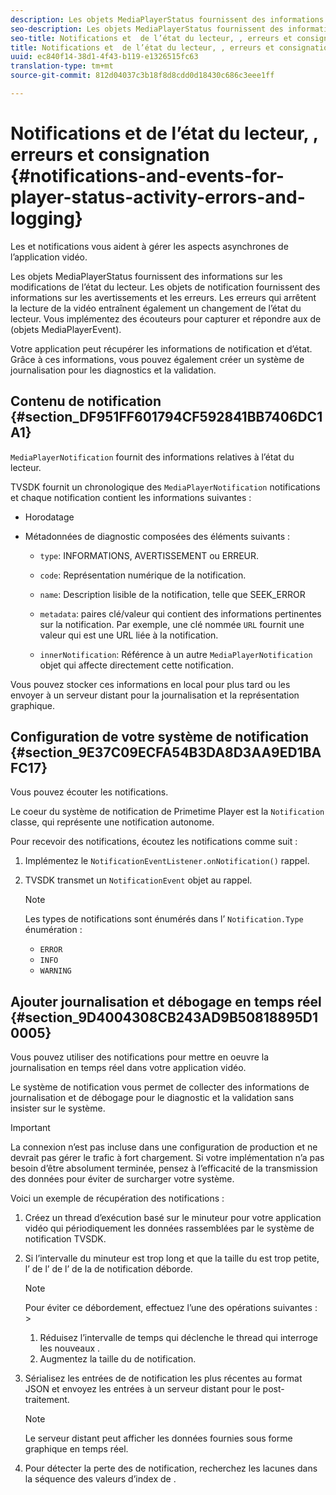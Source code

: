```yaml
---
description: Les objets MediaPlayerStatus fournissent des informations sur les modifications de l’état du lecteur. Les objets de notification fournissent des informations sur les avertissements et les erreurs. Les erreurs qui arrêtent la lecture de la vidéo entraînent également un changement de l’état du lecteur. Vous implémentez des écouteurs  pour capturer et répondre aux  de (objets MediaPlayerEvent).
seo-description: Les objets MediaPlayerStatus fournissent des informations sur les modifications de l’état du lecteur. Les objets de notification fournissent des informations sur les avertissements et les erreurs. Les erreurs qui arrêtent la lecture de la vidéo entraînent également un changement de l’état du lecteur. Vous implémentez des écouteurs  pour capturer et répondre aux  de (objets MediaPlayerEvent).
seo-title: Notifications et  de l’état du lecteur, , erreurs et consignation
title: Notifications et  de l’état du lecteur, , erreurs et consignation
uuid: ec840f14-38d1-4f43-b119-e1326515fc63
translation-type: tm+mt
source-git-commit: 812d04037c3b18f8d8cdd0d18430c686c3eee1ff

---
```



# Notifications et  de l’état du lecteur, , erreurs et consignation {#notifications-and-events-for-player-status-activity-errors-and-logging}

Les  et notifications vous aident à gérer les aspects asynchrones de l’application vidéo.

Les objets MediaPlayerStatus fournissent des informations sur les modifications de l’état du lecteur. Les objets de notification fournissent des informations sur les avertissements et les erreurs. Les erreurs qui arrêtent la lecture de la vidéo entraînent également un changement de l’état du lecteur. Vous implémentez des écouteurs  pour capturer et répondre aux  de (objets MediaPlayerEvent).

Votre application peut récupérer les informations de notification et d’état. Grâce à ces informations, vous pouvez également créer un système de journalisation pour les diagnostics et la validation.

## Contenu de notification {#section_DF951FF601794CF592841BB7406DC1A1}

`MediaPlayerNotification` fournit des informations relatives à l’état du lecteur.

TVSDK fournit un chronologique des `MediaPlayerNotification` notifications et chaque notification contient les informations suivantes :

* Horodatage
* Métadonnées de diagnostic composées des éléments suivants :

   * `type`: INFORMATIONS, AVERTISSEMENT ou ERREUR.
   * `code`: Représentation numérique de la notification.
   * `name`: Description lisible de la notification, telle que SEEK_ERROR
   * `metadata`: paires clé/valeur qui contient des informations pertinentes sur la notification. Par exemple, une clé nommée `URL` fournit une valeur qui est une URL liée à la notification.

   * `innerNotification`: Référence à un autre `MediaPlayerNotification` objet qui affecte directement cette notification.

Vous pouvez stocker ces informations en local pour  plus tard  ou les envoyer à un serveur distant pour la journalisation et la représentation graphique.

## Configuration de votre système de notification {#section_9E37C09ECFA54B3DA8D3AA9ED1BAFC17}

Vous pouvez écouter les notifications.

Le coeur du système de notification de Primetime Player est la `Notification` classe, qui représente une notification autonome.

Pour recevoir des notifications, écoutez les notifications comme suit :

1. Implémentez le `NotificationEventListener.onNotification()` rappel.
1. TVSDK transmet un `NotificationEvent` objet au rappel.

   >[!NOTE]
   >
   >Les types de notifications sont énumérés dans l’ `Notification.Type` énumération :

   * `ERROR`
   * `INFO`
   * `WARNING`

## Ajouter journalisation et débogage en temps réel {#section_9D4004308CB243AD9B50818895D10005}

Vous pouvez utiliser des notifications pour mettre en oeuvre la journalisation en temps réel dans votre application vidéo.

Le système de notification vous permet de collecter des informations de journalisation et de débogage pour le diagnostic et la validation sans insister sur le système.

>[!IMPORTANT]
>
>La connexion n’est pas incluse dans une configuration de production et ne devrait pas gérer le trafic à fort chargement. Si votre implémentation n’a pas besoin d’être absolument terminée, pensez à l’efficacité de la transmission des données pour éviter de surcharger votre système.

Voici un exemple de récupération des notifications :

1. Créez un thread d’exécution basé sur le minuteur pour votre application vidéo qui  périodiquement les données rassemblées par le système de notification TVSDK.
1. Si l’intervalle du minuteur est trop long et que la taille du  est trop petite, l’ de l’ de l’ de la de notification déborde.

   >[!NOTE]
   >
   >Pour éviter ce débordement, effectuez l’une des opérations suivantes :    >
   >    
   >    
   >    1. Réduisez l’intervalle de temps qui déclenche le thread qui interroge les nouveaux .
   >    1. Augmentez la taille du de notification.


1. Sérialisez les entrées de de notification les plus récentes au format JSON et envoyez les entrées à un serveur distant pour le post-traitement.

   >[!NOTE]
   >
   >Le serveur distant peut afficher les données fournies sous forme graphique en temps réel.

1. Pour détecter la perte des  de notification, recherchez les lacunes dans la séquence des valeurs d’index de .

